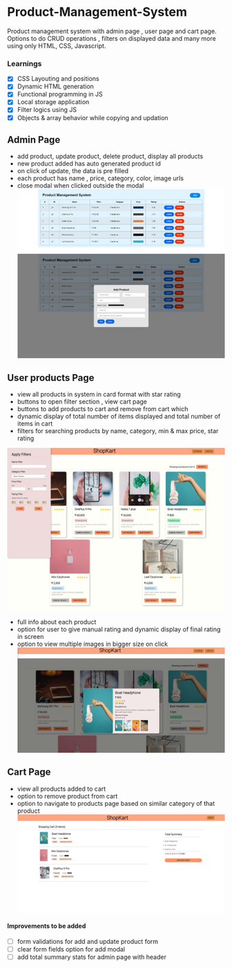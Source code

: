 # Product-Management-System
Product management system with admin page , user page and cart page. Options to do CRUD operations , filters on displayed data and many more using only HTML, CSS, Javascript.

### Learnings
- [x] CSS Layouting and positions
- [x] Dynamic HTML generation
- [x] Functional programming in JS
- [x] Local storage application
- [x] Filter logics using JS
- [x] Objects & array behavior while copying and updation

## Admin Page 
* add product, update product, delete product, display all products
* new product added has auto generated product id
* on click of update, the data is pre filled
* each product has name , price, category, color, image urls
* close modal when clicked outside the modal
![admin page](/screenshots/admin_page.png)
![admin page](/screenshots/add_product.png)

## User products Page
* view all products in system in card format with star rating
* buttons to open filter section , view cart page
* buttons to add products to cart and remove from cart which
* dynamic display of total number of items displayed and total number of items in cart
* filters for searching products by name, category, min & max price, star rating

![admin page](/screenshots/user%20page.png)
* full info about each product 
* option for user to give manual rating and dynamic display of final rating in screen
* option to view multiple images in bigger size on click
![admin page](/screenshots/single_product_view.png)

## Cart Page
* view all products added to cart
* option to remove product from cart
* option to navigate to products page based on similar category of that product
![admin page](/screenshots/cart%20page.png)

#### Improvements to be added
- [ ] form validations for add and update product form
- [ ] clear form fields option for add modal 
- [ ] add total summary stats for admin page with header
